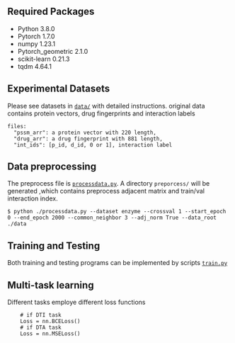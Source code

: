 ## Required Packages

* Python 3.8.0 
* Pytorch 1.7.0
* numpy 1.23.1
* Pytorch_geometric 2.1.0
* scikit-learn 0.21.3
* tqdm 4.64.1 


## Experimental Datasets

Please see datasets in [`data/`](data/) with detailed instructions.
original data contains protein vectors, drug fingerprints and interaction labels
```
files:
  "pssm_arr": a protein vector with 220 length,
  "drug_arr": a drug fingerprint with 881 length,
  "int_ids": [p_id, d_id, 0 or 1], interaction label
```

## Data preprocessing
The preprocess file is [`processdata.py`](processdata.py). A directory `preporcess/` will be generated ,which contains 
preprocess adjacent matrix and train/val interaction index.


```
$ python ./processdata.py --dataset enzyme --crossval 1 --start_epoch 0 --end_epoch 2000 --common_neighbor 3 --adj_norm True --data_root ./data
```

## Training and Testing
Both training and testing programs can be implemented by scripts [`train.py`](train.py)

## Multi-task learning
Different tasks employe different loss functions
```
    # if DTI task
    Loss = nn.BCELoss()
    # if DTA task
    Loss = nn.MSELoss()
```










